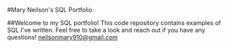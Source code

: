 #Mary Neilson's SQL Portfolio

##Welcome to my SQL portfolio! This code repository contains examples of SQL I've written. Feel free to take a look and reach out if you have any questions!
neilsonmary910@gmail.com
